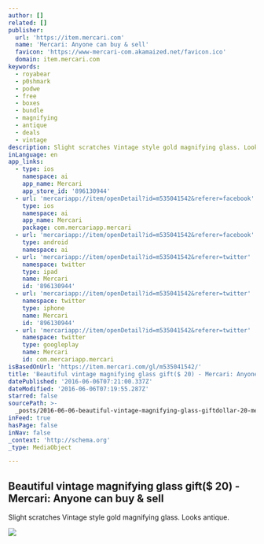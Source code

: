 ```yaml
---
author: []
related: []
publisher:
  url: 'https://item.mercari.com'
  name: 'Mercari: Anyone can buy & sell'
  favicon: 'https://www-mercari-com.akamaized.net/favicon.ico'
  domain: item.mercari.com
keywords:
  - royabear
  - p0shmark
  - podwe
  - free
  - boxes
  - bundle
  - magnifying
  - antique
  - deals
  - vintage
description: Slight scratches Vintage style gold magnifying glass. Looks antique.
inLanguage: en
app_links:
  - type: ios
    namespace: ai
    app_name: Mercari
    app_store_id: '896130944'
  - url: 'mercariapp://item/openDetail?id=m535041542&referer=facebook'
    type: ios
    namespace: ai
    app_name: Mercari
    package: com.mercariapp.mercari
  - url: 'mercariapp://item/openDetail?id=m535041542&referer=facebook'
    type: android
    namespace: ai
  - url: 'mercariapp://item/openDetail?id=m535041542&referer=twitter'
    namespace: twitter
    type: ipad
    name: Mercari
    id: '896130944'
  - url: 'mercariapp://item/openDetail?id=m535041542&referer=twitter'
    namespace: twitter
    type: iphone
    name: Mercari
    id: '896130944'
  - url: 'mercariapp://item/openDetail?id=m535041542&referer=twitter'
    namespace: twitter
    type: googleplay
    name: Mercari
    id: com.mercariapp.mercari
isBasedOnUrl: 'https://item.mercari.com/gl/m535041542/'
title: 'Beautiful vintage magnifying glass gift($ 20) - Mercari: Anyone can buy & sell'
datePublished: '2016-06-06T07:21:00.337Z'
dateModified: '2016-06-06T07:19:55.287Z'
starred: false
sourcePath: >-
  _posts/2016-06-06-beautiful-vintage-magnifying-glass-giftdollar-20-mercari-any.md
inFeed: true
hasPage: false
inNav: false
_context: 'http://schema.org'
_type: MediaObject

---
```

<article style=""><h1>Beautiful vintage magnifying glass gift($ 20) - Mercari: Anyone can buy &amp; sell</h1><p>Slight scratches Vintage style gold magnifying glass. Looks antique.</p><img src="https://s3-us-west-2.amazonaws.com/static.mercariapp.com/photos/m535041542_1.jpg?1463364970" /></article>